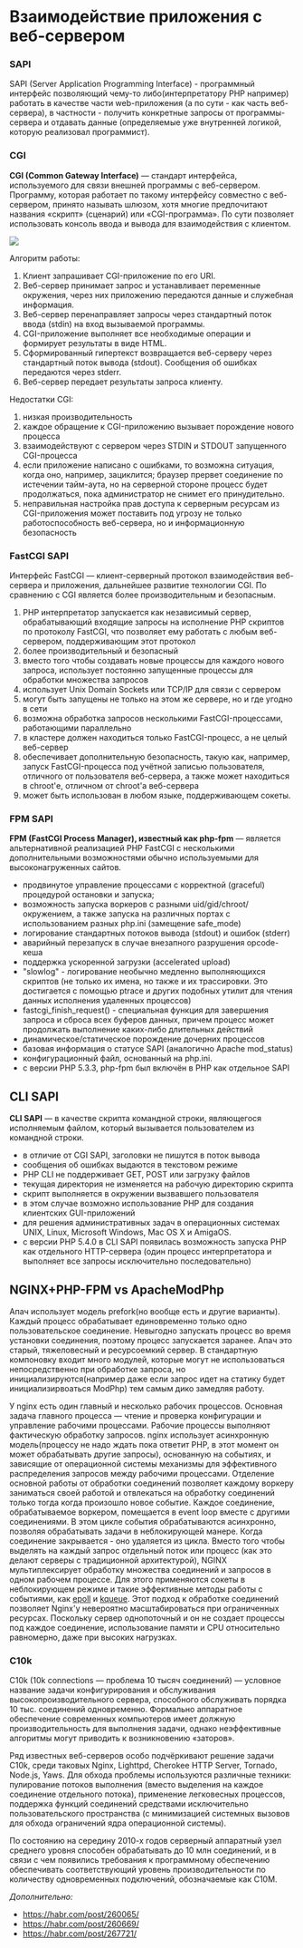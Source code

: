 # Взаимодействие приложения с веб-сервером

### SAPI

SAPI (Server Application Programming Interface) - программный интерфейс позволяющий чему-то либо(интерпретатору PHP например) работать в качестве части web-приложения (а по сути - как часть веб-сервера), в частности - получить конкретные запросы от программы-сервера и отдавать данные (определяемые уже внутренней логикой, которую реализовал программист).

### CGI

**CGI (Common Gateway Interface)** — стандарт интерфейса, используемого для связи внешней программы с веб-сервером. Программу, которая работает по такому интерфейсу совместно с веб-сервером, принято называть шлюзом, хотя многие предпочитают названия «скрипт» (сценарий) или «CGI-программа». По сути позволяет использовать консоль ввода и вывода для взаимодействия с клиентом.

![](../media/cgi.jpeg)

Алгоритм работы:

1. Клиент запрашивает CGI-приложение по его URI.
2. Веб-сервер принимает запрос и устанавливает переменные окружения, через них приложению передаются данные и служебная информация.
3. Веб-сервер перенаправляет запросы через стандартный поток ввода (stdin) на вход вызываемой программы.
4. CGI-приложение выполняет все необходимые операции и формирует результаты в виде HTML.
5. Сформированный гипертекст возвращается веб-серверу через стандартный поток вывода (stdout). Сообщения об ошибках передаются через stderr.
6. Веб-сервер передает результаты запроса клиенту.

Недостатки CGI:

1. низкая производительность
2. каждое обращение к CGI-приложению вызывает порождение нового процесса
3. взаимодействуют с сервером через STDIN и STDOUT запущенного CGI-процесса
4. если приложение написано с ошибками, то возможна ситуация, когда оно, например, зациклится; браузер прервет соединение по истечении тайм-аута, но на серверной стороне процесс будет продолжаться, пока администратор не снимет его принудительно.
5. неправильная настройка прав доступа к серверным ресурсам из CGI-приложения может поставить под угрозу не только работоспособность веб-сервера, но и информационную безопасность

### FastCGI SAPI

Интерфейс FastCGI — клиент-серверный протокол взаимодействия веб-сервера и приложения, дальнейшее развитие технологии CGI. По сравнению с CGI является более производительным и безопасным.

1. PHP интерпретатор запускается как независимый сервер, обрабатывающий входящие запросы на исполнение PHP скриптов по протоколу FastCGI, что позволяет ему работать с любым веб-сервером, поддерживающим этот протокол
2. более производительный и безопасный
3. вместо того чтобы создавать новые процессы для каждого нового запроса, использует постоянно запущенные процессы для обработки множества запросов
4. использует Unix Domain Sockets или TCP/IP для связи с сервером
5. могут быть запущены не только на этом же сервере, но и где угодно в сети
6. возможна обработка запросов несколькими FastCGI-процессами, работающими параллельно
7. в кластере должен находиться только FastCGI-процесс, а не целый веб-сервер
8. обеспечивает дополнительную безопасность, такую как, например, запуск FastCGI-процесса под учётной записью пользователя, отличного от пользователя веб-сервера, а также может находиться в chroot'е, отличном от chroot'а веб-сервера
9. может быть использован в любом языке, поддерживающем сокеты.

### FPM SAPI

**FPM (FastCGI Process Manager), известный как php-fpm** — является альтернативной реализацией PHP FastCGI с несколькими дополнительными возможностями обычно используемыми для высоконагруженных сайтов.

- продвинутое управление процессами с корректной (graceful) процедурой остановки и запуска;
- возможность запуска воркеров с разными uid/gid/chroot/окружением, а также запуска на различных портах с использованием разных php.ini (замещение safe_mode)
- логирование стандартных потоков вывода (stdout) и ошибок (stderr)
- аварийный перезапуск в случае внезапного разрушения opcode-кеша
- поддержка ускоренной загрузки (accelerated upload)
- "slowlog" - логирование необычно медленно выполняющихся скриптов (не только их имена, но также и их трассировки. Это достигается с помощью ptrace и других подобных утилит для чтения данных исполнения удаленных процессов)
- fastcgi_finish_request() - специальная функция для завершения запроса и сброса всех буферов данных, причем процесс может продолжать выполнение каких-либо длительных действий
- динамическое/статическое порождение дочерних процессов
- базовая информация о статусе SAPI (аналогично Apache mod_status)
- конфигурационный файл, основанный на php.ini.
- с версии PHP 5.3.3, php-fpm был включён в PHP как отдельное SAPI

## CLI SAPI

**CLI SAPI** — в качестве скрипта командной строки, являющегося исполняемым файлом, который вызывается пользователем из командной строки.

- в отличие от CGI SAPI, заголовки не пишутся в поток вывода
- сообщения об ошибках выдаются в текстовом режиме
- PHP CLI не поддерживает GET, POST или загрузку файлов
- текущая директория не изменяется на рабочую директорию скрипта
- скрипт выполняется в окружении вызвавшего пользователя
- в этом случае возможно использование PHP для создания клиентских GUI-приложений
- для решения административных задач в операционных системах UNIX, Linux, Microsoft Windows, Mac OS X и AmigaOS.
- с версии PHP 5.4.0 в CLI SAPI появилась возможность запуска PHP как отдельного HTTP-сервера (один процесс интерпретатора и выполняет все запросы исключительно последовательно)

## NGINX+PHP-FPM vs ApacheModPhp

Апач использует модель prefork(но вообще есть и другие варианты). Каждый процесс обрабатывает единовременно только одно пользовательское соединение. Невыгодно запускать процесс во время установки соединения, поэтому процесс запускается заранее. Апач это старый, тяжеловесный и ресурсоемкий сервер. В стандартную компоновку входит много модулей, которые могут не использоваться непосредственно при обработке запроса, но инициализируются(например даже если запрос идет на статику будет инициализирвоаться ModPhp) тем самым дико замедляя работу.

У nginx есть один главный и несколько рабочих процессов. Основная задача главного процесса — чтение и проверка конфигурации и управление рабочими процессами. Рабочие процессы выполняют фактическую обработку запросов. nginx использует асинхронную модель(процессу не надо ждать пока ответит PHP, в этот момент он может обрабатывать другие запросы), основанную на событиях, и зависящие от операционной системы механизмы для эффективного распределения запросов между рабочими процессами. Отделение основной работы от обработки соединений позволяет каждому воркеру заниматься своей работой и отвлекаться на обработку соединений только тогда когда произошло новое событие. Каждое соединение, обрабатываемое воркером, помещается в event loop вместе с другими соединениями. В этом цикле события обрабатываются асинхронно, позволяя обрабатывать задачи в неблокирующей манере. Когда соединение закрывается - оно удаляется из цикла. Вместо того чтобы выделять на каждый запрос отдельный поток или процесс (как это делают серверы с традиционной архитектурой), NGINX мультиплексирует обработку множества соединений и запросов в одном рабочем процессе. Для этого применяются сокеты в неблокирующем режиме и такие эффективные методы работы с событиями, как [epoll](http://man7.org/linux/man-pages/man7/epoll.7.html) и [kqueue](https://www.freebsd.org/cgi/man.cgi?query=kqueue). Этот подход к обработке соединений позволяет Nginx'у невероятно масштабироваться при ограниченных ресурсах. Поскольку сервер однопоточный и он не создает процессы под каждое соединение, использование памяти и CPU относительно равномерно, даже при высоких нагрузках.  

### C10k 

C10k (10k connections — проблема 10 тысяч соединений) — условное название задачи конфигурирования и обслуживания высокопроизводительного сервера, способного обслуживать порядка 10 тыс. соединений одновременно. Формально аппаратное обеспечение современных компьютеров имеет должную производительность для выполнения задачи, однако неэффективные алгоритмы могут приводить к возникновению «заторов».

Ряд известных веб-серверов особо подчёркивают решение задачи C10k, среди таковых Nginx, Lighttpd, Cherokee HTTP Server, Tornado, Node.js, Yaws. Для обхода проблемы используются различные техники: пулирование потоков выполнения (вместо выделения на каждое соединение отдельного потока), применение легковесных процессов, поддержка функций соединений средствами исключительно пользовательского пространства (с минимизацией системных вызовов для обхода ограничений ядра операционной системы).

По состоянию на середину 2010-х годов серверный аппаратный узел среднего уровня способен обрабатывать до 10 млн соединений, и в связи с чем появились требования к программному обеспечению обеспечивать соответствующий уровень производительности по количеству одновременных подключений, обозначаемые как C10M.


*Дополнительно:*

- https://habr.com/post/260065/
- https://habr.com/post/260669/
- https://habr.com/post/267721/